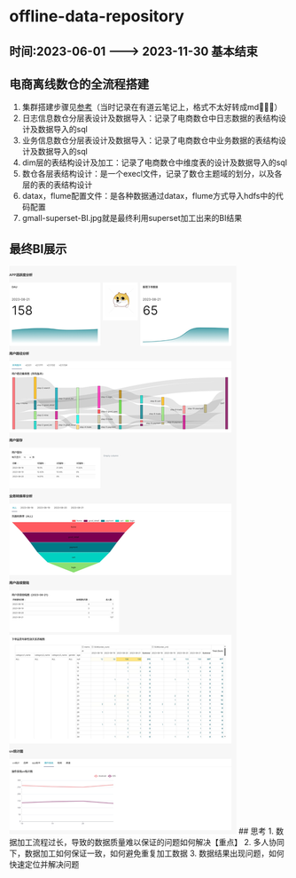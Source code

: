 # offline-data-repository
## 时间:2023-06-01 ---> 2023-11-30 基本结束
## 电商离线数仓的全流程搭建 
1. 集群搭建步骤见[参考](https://note.youdao.com/s/6RtDS6Zp)（当时记录在有道云笔记上，格式不太好转成md🤡🤡🤡）
2. 日志信息数仓分层表设计及数据导入：记录了电商数仓中日志数据的表结构设计及数据导入的sql
3. 业务信息数仓分层表设计及数据导入：记录了电商数仓中业务数据的表结构设计及数据导入的sql  
4. dim层的表结构设计及加工：记录了电商数仓中维度表的设计及数据导入的sql    
5. 数仓各层表结构设计：是一个execl文件，记录了数仓主题域的划分，以及各层的表的表结构设计
6. datax，flume配置文件：是各种数据通过datax，flume方式导入hdfs中的代码配置
7. gmall-superset-BI.jpg就是最终利用superset加工出来的BI结果
## 最终BI展示
<img src='/gmall-superset-BI.jpg'>
## 思考
1. 数据加工流程过长，导致的数据质量难以保证的问题如何解决【重点】  
2. 多人协同下，数据加工如何保证一致，如何避免重复加工数据  
3. 数据结果出现问题，如何快速定位并解决问题
 
